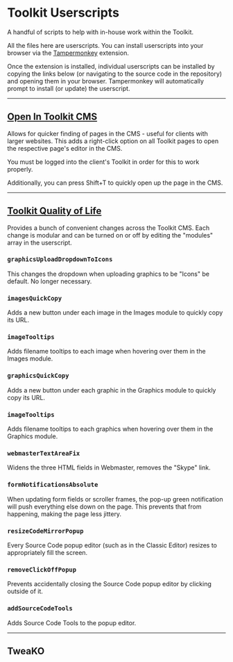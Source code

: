 # Toolkit Userscripts

A handful of scripts to help with in-house work within the Toolkit.

All the files here are userscripts. You can install userscripts into your browser via the [Tampermonkey](https://www.tampermonkey.net/) extension.

Once the extension is installed, individual userscripts can be installed by copying the links below (or navigating to the source code in the repository) and opening them in your browser. Tampermonkey will automatically prompt to install (or update) the userscript.

---

## [Open In Toolkit CMS](https://github.com/Will-Toolkit/Toolkit-Userscripts/raw/refs/heads/main/open-in-toolkit-cms.user.js)

Allows for quicker finding of pages in the CMS - useful for clients with larger websites.
This adds a right-click option on all Toolkit pages to open the respective page's editor in the CMS.

You must be logged into the client's Toolkit in order for this to work properly.

Additionally, you can press Shift+T to quickly open up the page in the CMS.

---

## [Toolkit Quality of Life](https://github.com/Will-Toolkit/Toolkit-Userscripts/raw/refs/heads/main/toolkit-quality-of-life.user.js)

Provides a bunch of convenient changes across the Toolkit CMS.
Each change is modular and can be turned on or off by editing the "modules" array in the userscript.

### **`graphicsUploadDropdownToIcons`**
This changes the dropdown when uploading graphics to be "Icons" be default. No longer necessary.

### **`imagesQuickCopy`**
Adds a new button under each image in the Images module to quickly copy its URL.

### **`imageTooltips`**
Adds filename tooltips to each image when hovering over them in the Images module.

### **`graphicsQuickCopy`**
Adds a new button under each graphic in the Graphics module to quickly copy its URL.

### **`imageTooltips`**
Adds filename tooltips to each graphics when hovering over them in the Graphics module.

### **`webmasterTextAreaFix`**
Widens the three HTML fields in Webmaster, removes the "Skype" link.

### **`formNotificationsAbsolute`**
When updating form fields or scroller frames, the pop-up green notification will push everything else down on the page. This prevents that from happening, making the page less jittery.

### **`resizeCodeMirrorPopup`**
Every Source Code popup editor (such as in the Classic Editor) resizes to appropriately fill the screen.

### **`removeClickOffPopup`**
Prevents accidentally closing the Source Code popup editor by clicking outside of it.

### **`addSourceCodeTools`**
Adds Source Code Tools to the popup editor.

---

## TweaKO